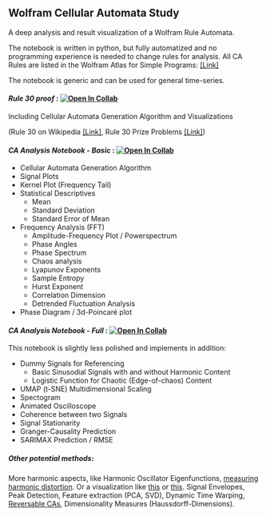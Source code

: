 ## Wolfram Cellular Automata Study

A deep analysis and result visualization of a Wolfram Rule Automata.

The notebook is written in python, but fully automatized and no programming experience is needed to change rules for analysis.
All CA Rules are listed in the Wolfram Atlas for Simple Programs: [[Link]](http://atlas.wolfram.com/01/01/) 

The notebook is generic and can be used for general time-series.

#### *Rule 30 proof* : [![Open In Collab](https://colab.research.google.com/assets/colab-badge.svg)](https://colab.research.google.com/drive/1Brg_Uw2Xk_UO5bEjggE98jmulHgaDSsl?usp=sharing)
Including Cellular Automata Generation Algorithm and Visualizations

(Rule 30 on Wikipedia [[Link]](https://en.wikipedia.org/wiki/Rule_30), Rule 30 Prize Problems [[Link]](https://writings.stephenwolfram.com/2019/10/announcing-the-rule-30-prizes/https://writings.stephenwolfram.com/2019/10/announcing-the-rule-30-prizes/))


#### *CA Analysis Notebook - Basic* : [![Open In Collab](https://colab.research.google.com/assets/colab-badge.svg)](https://colab.research.google.com/drive/1GaF1YIa77VqiOfO88-CES006TCTgvFlY?usp=sharing)
- Cellular Automata Generation Algorithm
- Signal Plots
- Kernel Plot (Frequency Tail)
- Statistical Descriptives  
    - Mean
    - Standard Deviation 
    - Standard Error of Mean
- Frequency Analysis (FFT)
    - Amplitude-Frequency Plot / Powerspectrum
    - Phase Angles
    - Phase Spectrum
    - Chaos analysis
    - Lyapunov Exponents
    - Sample Entropy
    - Hurst Exponent
    - Correlation Dimension
    - Detrended Fluctuation Analysis
- Phase Diagram / 3d-Poincaré plot

#### *CA Analysis Notebook - Full* : [![Open In Collab](https://colab.research.google.com/assets/colab-badge.svg)](https://colab.research.google.com/drive/1pey1ydgsQkw_gQs4WWRRh1eo_Z4oXmK9?usp=sharing)

This notebook is slightly less polished and implements in addition:
- Dummy Signals for Referencing
    - Basic Sinusodial Signals with and without Harmonic Content
    - Logistic Function for Chaotic (Edge-of-chaos) Content
- UMAP (t-SNE) Multidimensional Scaling
- Spectogram
- Animated Oscilloscope
- Coherence between two Signals
- Signal Stationarity
- Granger-Causality Prediction
- SARIMAX Prediction / RMSE


##### Other potential methods:

More harmonic aspects, like Harmonic Oscillator Eigenfunctions, [measuring harmonic distortion](https://de.mathworks.com/help/signal/ref/thd.html). Or a visualization like [this](http://pondscienceinstitute.on-rev.com/imagesCOS/UNIVER%7E9.JPEG) or [this](https://github.com/nengo/keras-lmu). Signal Envelopes, Peak Detection, Feature extraction (PCA, SVD), Dynamic Time Warping, [Reversable CAs](https://en.wikipedia.org/wiki/Second-order_cellular_automaton), Dimensionality Measures (Haussdorff-Dimensions).



